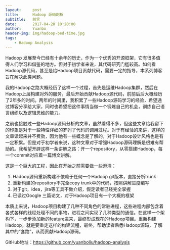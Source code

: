 ```yaml
---
layout:     post
title:      Hadoop 源码剖析
subtitle:   前言
date:       2017-04-20 10:20:00
author:     Yuanbo
header-img: img/hadoop-bed-time.jpg
tags:
    - Hadoop Analysis
---
```

Hadoop 发展至今已经有十余年的历史，作为一个优秀的开源框架，它有很多值得人们学习和借鉴的地方。但对于初学者来说，其代码研究门槛较高。如何看Hadoop源代码，甚至是给Hadoop项目贡献代码，需要一定的指导，本系列博客旨在解决此类问题。

我的Hadoop之路大概经历了这样一个过程，首先是运维Hadoop集群，然后在Hadoop上层构建对外的服务，最后开始贡献Hadoop源代码，前前后后大概经历了2年多的时间。两年的时间里，我积累了一些Hadoop源码学习的经验，希望通过博客分享给大家，同时也希望把这件事情当做一个锻炼自己的机会，训练自己语言组织以及逻辑思维的能力。

之前也接触过一些Hadoop源码分析的文章，虽然看得不多，但这些文章给我留下的印象是对于一些特性详细的罗列了代码的调用过程。对于有经验的来讲，这样的文章读起来并不费劲，因为他有一些概念是了解的，对于Hadoop设计风格也是有一定积累。但是对于初学者来说，这种文章对于增强Hadoop源码理解是很难有帮助的。我希望开辟这样一条讲解之路：开一个repository，从零搭建Hadoop，每一个commit对应着一篇博文讲解。

这是一个巨大的工程，因此在开始之前需要做一些澄清：
1. Hadoop源码重新构建不依赖于任何一个Hadoop git版本，直接分析trunk
2. 重新构建的repository不完全copy trunk中的代码，按照讲解进度编写
3. 对于git，idea，jira等工具不做介绍，假定读者已经完全掌握
4. 已读过Google 三篇论文，对于Hadoop项目有一个大概的框架


本质上来说，Hadoop项目构建了几种不同角色的常驻进程，这些进程内部包含着各式各样的线程处理不同的事物，进程之间实现了几种类型的通信。在这样一个架构下，一步步添加新的feature进来，最终形成现在的Hadoop项目。重新构建Hadoop，就是要重走这样的构建流程，最终，帮助读者熟悉Hadoop源码，了解其中的“套路”，从而贡献Hadoop源码。


GitHub地址：https://github.com/yuanboliu/hadoop-analysis